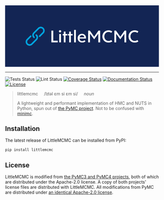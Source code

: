 <p align="center"><img src="docs/_static/logo/default-cropped.png"></p>

---

![Tests Status](https://github.com/eigenfoo/littlemcmc/workflows/tests/badge.svg)
![Lint Status](https://github.com/eigenfoo/littlemcmc/workflows/lint/badge.svg)
[![Coverage Status](https://codecov.io/gh/eigenfoo/littlemcmc/branch/master/graph/badge.svg)](https://codecov.io/gh/eigenfoo/littlemcmc)
[![Documentation Status](https://readthedocs.org/projects/littlemcmc/badge/?version=latest)](https://littlemcmc.readthedocs.io/en/latest/?badge=latest)
[![License](https://img.shields.io/github/license/eigenfoo/littlemcmc)](https://github.com/eigenfoo/littlemcmc/blob/master/LICENSE.littlemcmc.txt)

> littlemcmc &nbsp; &nbsp; /lɪtəl ɛm si ɛm si/ &nbsp; &nbsp; _noun_
>
> A lightweight and performant implementation of HMC and NUTS in Python, spun
> out of [the PyMC project](https://github.com/pymc-devs). Not to be confused
> with [minimc](https://github.com/ColCarroll/minimc).

## Installation

The latest release of LittleMCMC can be installed from PyPI:

```bash
pip install littlemcmc
```

## License

LittleMCMC is modified from [the PyMC3 and PyMC4
projects](https://github.com/pymc-devs/), both of which are distributed under
the Apache-2.0 license. A copy of both projects' license files are distributed
with LittleMCMC. All modifications from PyMC are distributed under [an identical
Apache-2.0 license](https://github.com/eigenfoo/littlemcmc/blob/master/LICENSE).
